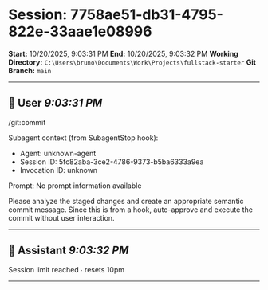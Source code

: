 # Session: 7758ae51-db31-4795-822e-33aae1e08996

**Start:** 10/20/2025, 9:03:31 PM
**End:** 10/20/2025, 9:03:32 PM
**Working Directory:** `C:\Users\bruno\Documents\Work\Projects\fullstack-starter`
**Git Branch:** `main`

---

## 👤 User _9:03:31 PM_

/git:commit

Subagent context (from SubagentStop hook):
- Agent: unknown-agent
- Session ID: 5fc82aba-3ce2-4786-9373-b5ba6333a9ea
- Invocation ID: unknown

Prompt:
No prompt information available

Please analyze the staged changes and create an appropriate semantic commit message.
Since this is from a hook, auto-approve and execute the commit without user interaction.

---

## 🤖 Assistant _9:03:32 PM_

Session limit reached ∙ resets 10pm

---

